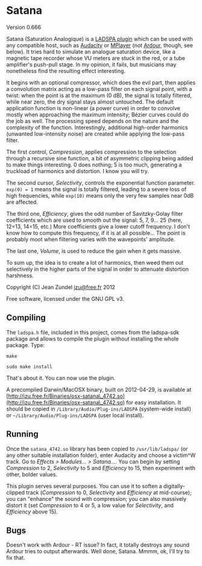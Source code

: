 Satana
======

Version 0.666

Satana (Saturation Analogique) is a [LADSPA plugin](http://www.ladspa.org/) 
which can be used with any compatible host, such as 
[Audacity](http://audacity.sourceforge.net/) or 
[MPlayer](http://www.mplayerhq.hu/) (not [Ardour](http://ardour.org/), though,
see below).
It tries hard to simulate an analogue saturation device, like a magnetic tape
recorder whose VU meters are stuck in the red, or a tube amplifier's push-pull
stage. In my opinion, it fails, but musicians may nonetheless find the
resulting effect interesting.

It begins with an optional compressor, which does the evil part, then applies a
convolution matrix acting as a low-pass filter on each signal point, with a
twist: when the point is at the maximum (0 dB), the signal is totally filtered,
while near zero, the dry signal stays almost untouched. The default application
function is non-linear (a power curve) in order to convolve mostly when
approaching the maximum intensity; B&eacute;zier curves could do the job as
well. The processing speed depends on the nature and the complexity of the
function.  Interestingly, additional high-order harmonics (unwanted
low-intensity noise) are created while applying the low-pass filter.

The first control, _Compression_, applies compression to the selection through
a recursive sine function, a bit of asymmetric clipping being added to 
make things interesting. 0 does nothing; 5 is too much, generating a truckload
of harmonics and distortion. I know you will try.

The second cursor, _Selectivity_, controls the exponential function 
parameter. `exp(0) = 1` means the signal is totally filtered, leading 
to a severe loss of high frequencies, while `exp(10)` means only the very few 
samples near 0dB are affected.

The third one, _Efficiency_, gives the odd number of Savitzky-Golay filter 
coefficients which are used to smooth out the signal: 5, 7, 9... 25 (here,
12=13, 14=15, etc.) More coefficients give a lower cutoff frequency. I
don't know how to compute this frequency, if it is at all possible... 
The point is probably moot when filtering varies with the wavepoints'
amplitude.

The last one, _Volume_, is used to reduce the gain when it gets massive.

To sum up, the idea is to create a lot of harmonics, then weed them out
selectively in the higher parts of the signal in order to attenuate distortion
harshness.

Copyright (C) Jean Zundel <jzu@free.fr> 2012

Free software, licensed under the GNU GPL v3.

Compiling
---------

The `ladspa.h` file, included in this project, comes from the ladspa-sdk
package and allows to compile the plugin without installing the whole package.
Type:

`make`

`sudo make install`

That's about it. You can now use the plugin.

A precompiled Darwin/MacOSX binary, built on 2012-04-29, is available at 
[http://jzu.free.fr/Binaries/osx-satana\_4742.so](http://jzu.free.fr/Binaries/osx-satana\_4742.so) 
for easy installation. It should be copied in 
`/Library/Audio/Plug-ins/LADSPA` (system-wide install) or 
`~/Library/Audio/Plug-ins/LADSPA` (user local install).

Running
-------

Once the `satana_4742.so` library has been copied to `/usr/lib/ladspa/` (or
any other suitable installation folder),
enter Audacity and choose a victim^W track. Go to 
*Effects > Modules... > Satana...*. You can begin by setting _Compression_ to 
2, _Selectivity_ to 5 and _Efficiency_ to 15, then experiment with
other, bolder values.

This plugin serves several purposes. You can use it to soften a
digitally-clipped track (_Compression_ to 0, _Selectivity_ and _Efficiency_ at
mid-course); you can "enhance" the sound with compression; you can also
massively distort it (set _Compression_ to 4 or 5, a low value for
_Selectivity_, and _Efficiency_ above 15).

Bugs
----

Doesn't work with Ardour - RT issue? In fact, it totally destroys any sound 
Ardour tries to output afterwards. Well done, Satana. Mmmm, ok, I'll try to 
fix that. 

